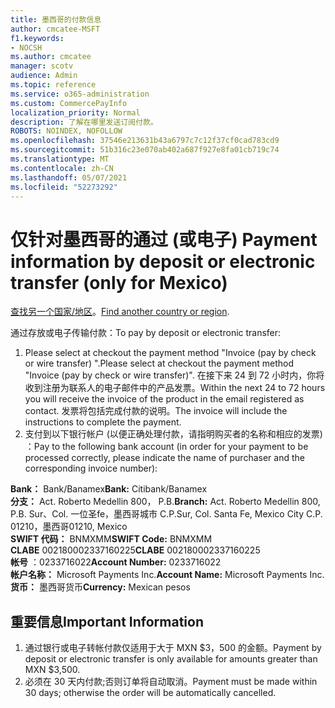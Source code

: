 ```yaml
---
title: 墨西哥的付款信息
author: cmcatee-MSFT
f1.keywords:
- NOCSH
ms.author: cmcatee
manager: scotv
audience: Admin
ms.topic: reference
ms.service: o365-administration
ms.custom: CommercePayInfo
localization_priority: Normal
description: 了解在哪里发送订阅付款。
ROBOTS: NOINDEX, NOFOLLOW
ms.openlocfilehash: 37546e213631b43a6797c7c12f37cf0cad783cd9
ms.sourcegitcommit: 51b316c23e070ab402a687f927e8fa01cb719c74
ms.translationtype: MT
ms.contentlocale: zh-CN
ms.lasthandoff: 05/07/2021
ms.locfileid: "52273292"
---
```

# <a name="payment-information-by-deposit-or-electronic-transfer-only-for-mexico"></a><span data-ttu-id="12156-103">仅针对墨西哥的通过 (或电子) </span><span class="sxs-lookup"><span data-stu-id="12156-103">Payment information by deposit or electronic transfer (only for Mexico)</span></span>

<span data-ttu-id="12156-104">[查找另一个国家/地区](../billing-and-payments/pay-for-your-subscription.md)。</span><span class="sxs-lookup"><span data-stu-id="12156-104">[Find another country or region](../billing-and-payments/pay-for-your-subscription.md).</span></span>

<span data-ttu-id="12156-105">通过存放或电子传输付款：</span><span class="sxs-lookup"><span data-stu-id="12156-105">To pay by deposit or electronic transfer:</span></span>

1. <span data-ttu-id="12156-106">Please select at checkout the payment method "Invoice (pay by check or wire transfer) ".</span><span class="sxs-lookup"><span data-stu-id="12156-106">Please select at checkout the payment method "Invoice (pay by check or wire transfer)".</span></span> <span data-ttu-id="12156-107">在接下来 24 到 72 小时内，你将收到注册为联系人的电子邮件中的产品发票。</span><span class="sxs-lookup"><span data-stu-id="12156-107">Within the next 24 to 72 hours you will receive the invoice of the product in the email registered as contact.</span></span> <span data-ttu-id="12156-108">发票将包括完成付款的说明。</span><span class="sxs-lookup"><span data-stu-id="12156-108">The invoice will include the instructions to complete the payment.</span></span>
2. <span data-ttu-id="12156-109">支付到以下银行帐户 (以便正确处理付款，请指明购买者的名称和相应的发票) ：</span><span class="sxs-lookup"><span data-stu-id="12156-109">Pay to the following bank account (in order for your payment to be processed correctly, please indicate the name of purchaser and the corresponding invoice number):</span></span>  

<span data-ttu-id="12156-110">**Bank：** Bank/Banamex</span><span class="sxs-lookup"><span data-stu-id="12156-110">**Bank:** Citibank/Banamex</span></span>  
<span data-ttu-id="12156-111">**分支：** Act. Roberto Medellin 800， P.B.</span><span class="sxs-lookup"><span data-stu-id="12156-111">**Branch:** Act. Roberto Medellin 800, P.B.</span></span> <span data-ttu-id="12156-112">Sur、Col. 一位圣fe，墨西哥城市 C.P.</span><span class="sxs-lookup"><span data-stu-id="12156-112">Sur, Col. Santa Fe, Mexico City C.P.</span></span> <span data-ttu-id="12156-113">01210，墨西哥</span><span class="sxs-lookup"><span data-stu-id="12156-113">01210, Mexico</span></span>  
<span data-ttu-id="12156-114">**SWIFT 代码：** BNMXMM</span><span class="sxs-lookup"><span data-stu-id="12156-114">**SWIFT Code:** BNMXMM</span></span>  
<span data-ttu-id="12156-115">**CLABE** 002180002337160225</span><span class="sxs-lookup"><span data-stu-id="12156-115">**CLABE** 002180002337160225</span></span>  
<span data-ttu-id="12156-116">**帐号** ：0233716022</span><span class="sxs-lookup"><span data-stu-id="12156-116">**Account Number:** 0233716022</span></span>  
<span data-ttu-id="12156-117">**帐户名称：** Microsoft Payments Inc.</span><span class="sxs-lookup"><span data-stu-id="12156-117">**Account Name:** Microsoft Payments Inc.</span></span>  
<span data-ttu-id="12156-118">**货币：** 墨西哥货币</span><span class="sxs-lookup"><span data-stu-id="12156-118">**Currency:** Mexican pesos</span></span>

## <a name="important-information"></a><span data-ttu-id="12156-119">重要信息</span><span class="sxs-lookup"><span data-stu-id="12156-119">Important Information</span></span>

1. <span data-ttu-id="12156-120">通过银行或电子转帐付款仅适用于大于 MXN $3，500 的金额。</span><span class="sxs-lookup"><span data-stu-id="12156-120">Payment by deposit or electronic transfer is only available for amounts greater than MXN $3,500.</span></span>
2. <span data-ttu-id="12156-121">必须在 30 天内付款;否则订单将自动取消。</span><span class="sxs-lookup"><span data-stu-id="12156-121">Payment must be made within 30 days; otherwise the order will be automatically cancelled.</span></span>
